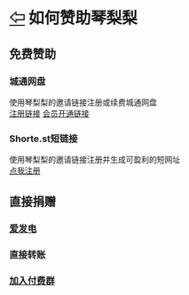 # [⇦][] 如何赞助琴梨梨  


## 免费赞助  
### 城通网盘  
使用琴梨梨的邀请链接注册或续费城通网盘  
[注册链接][]  [会员开通链接][]  
### Shorte.st短链接   
使用琴梨梨的邀请链接注册并生成可盈利的短网址  
[点我注册][]  
## 直接捐赠  
### [爱发电][]  

### 直接转账  
### [加入付费群][]  



[⇦]: ../Guide.md
[注册链接]: https://qinlili.bid/redirect.html?target=https://www.ctfile.com/linker/8067059
[会员开通链接]: https://qinlili.bid/redirect.html?target=https://www.ctfile.com/p/giftcard?uid=8067059&type=1&key=3dc17d
[爱发电]: https://qinlili.bid/redirect.html?target=https://afdian.net/@qinliliAPP
[加入付费群]: https://qinlili.bid/redirect.html?target=https://qm.qq.com/cgi-bin/qm/qr?k=f_Nc6Gt0n-jBMNCjpopNJf6-mnoRLY5x
[点我注册]: http://join-shortest.com/ref/a745b6fd49
